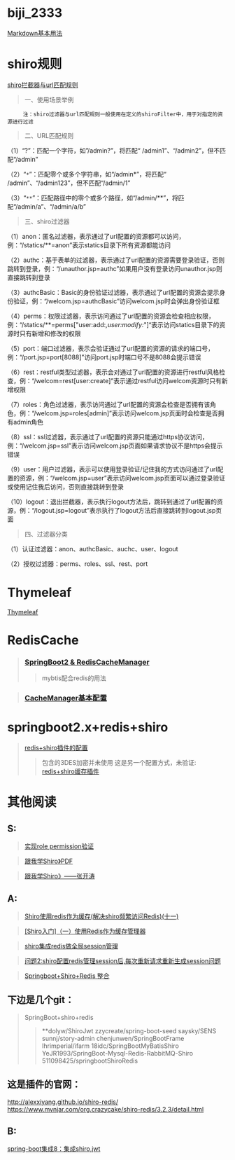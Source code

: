 # biji_2333
[Markdown基本用法](https://www.jianshu.com/p/191d1e21f7ed/)

# shiro规则
[shiro拦截器与url匹配规则](https://my.oschina.net/tij/blog/1929288)

>一、使用场景举例

         注：shiro过滤器与url匹配规则一般使用在定义的shiroFilter中，用于对指定的资源进行过滤

>二、URL匹配规则

（1）“?”：匹配一个字符，如”/admin?”，将匹配“ /admin1”、“/admin2”，但不匹配“/admin”

（2）“`*`”：匹配零个或多个字符串，如“/admin*”，将匹配“ /admin”、“/admin123”，但不匹配“/admin/1”

（3）“`**`”：匹配路径中的零个或多个路径，如“/admin/**”，将匹配“/admin/a”、“/admin/a/b”

>三、shiro过滤器

  （1）anon：匿名过滤器，表示通过了url配置的资源都可以访问，例：“/statics/**=anon”表示statics目录下所有资源都能访问

  （2）authc：基于表单的过滤器，表示通过了url配置的资源需要登录验证，否则跳转到登录，例：“/unauthor.jsp=authc”如果用户没有登录访问unauthor.jsp则直接跳转到登录

  （3）authcBasic：Basic的身份验证过滤器，表示通过了url配置的资源会提示身份验证，例：“/welcom.jsp=authcBasic”访问welcom.jsp时会弹出身份验证框

  （4）perms：权限过滤器，表示访问通过了url配置的资源会检查相应权限，例：“/statics/**=perms["user:add:*,user:modify:*"]“表示访问statics目录下的资源时只有新增和修改的权限

  （5）port：端口过滤器，表示会验证通过了url配置的资源的请求的端口号，例：“/port.jsp=port[8088]”访问port.jsp时端口号不是8088会提示错误

  （6）rest：restful类型过滤器，表示会对通过了url配置的资源进行restful风格检查，例：“/welcom=rest[user:create]”表示通过restful访问welcom资源时只有新增权限

  （7）roles：角色过滤器，表示访问通过了url配置的资源会检查是否拥有该角色，例：“/welcom.jsp=roles[admin]”表示访问welcom.jsp页面时会检查是否拥有admin角色

  （8）ssl：ssl过滤器，表示通过了url配置的资源只能通过https协议访问，例：“/welcom.jsp=ssl”表示访问welcom.jsp页面如果请求协议不是https会提示错误

  （9）user：用户过滤器，表示可以使用登录验证/记住我的方式访问通过了url配置的资源，例：“/welcom.jsp=user”表示访问welcom.jsp页面可以通过登录验证或使用记住我后访问，否则直接跳转到登录

  （10）logout：退出拦截器，表示执行logout方法后，跳转到通过了url配置的资源，例：“/logout.jsp=logout”表示执行了logout方法后直接跳转到logout.jsp页面

>四、过滤器分类

 （1）认证过滤器：anon、authcBasic、auchc、user、logout

 （2）授权过滤器：perms、roles、ssl、rest、port
 
# Thymeleaf

[Thymeleaf](https://www.cnblogs.com/msi-chen/p/10974009.html "从入门到吃灰" )


# RedisCache
>### [SpringBoot2 & RedisCacheManager](https://www.jianshu.com/p/ad168cc3603e)
>> mybtis配合redis的用法

>### [CacheManager基本配置](https://www.cnblogs.com/hujunzheng/p/10084452.html)

# springboot2.x+redis+shiro
> [redis+shiro插件的配置](https://blog.csdn.net/qq_38752386/article/details/100134270)
>> 包含的3DES加密并未使用
> 这是另一个配置方式，未验证: [redis+shiro缓存插件](https://blog.csdn.net/zzm3280/article/details/84881920)



# 其他阅读
## S:
>[实现role permission验证](https://blog.csdn.net/ruguxinyue/article/details/80587952)

>[跟我学Shiro》PDF](https://www.iteye.com/blog/jinnianshilongnian-2049092)

>[跟我学Shiro》——张开涛](http://jinnianshilongnian.iteye.com/blog/2049092)

## A:
>[Shiro使用redis作为缓存(解决shiro频繁访问Redis)(十一)
](https://blog.csdn.net/qq_34021712/article/details/80791219)
         
>[[Shiro入门]（一）使用Redis作为缓存管理器](https://blog.csdn.net/why15732625998/article/details/78729254)

>[shiro集成redis做全局session管理
](https://blog.csdn.net/kahhy/article/details/83652204)

>[问题2:shiro配置redis管理session后,每次重新请求重新生成session问题](https://blog.csdn.net/a151605/article/details/80062792)

>[Springboot+Shiro+Redis 整合](https://blog.csdn.net/qq_31897023/article/details/89082541)
## 下边是几个git：
>SpringBoot+shiro+redis
>>**dolyw/ShiroJwt 
>>zzycreate/spring-boot-seed 
>>saysky/SENS 
>>sunnj/story-admin 
>>chenjunwen/SpringBootFrame
>>lhrimperial/ifarm
>>18idc/SpringBootMyBatisShiro
>>YeJR1993/SpringBoot-Mysql-Redis-RabbitMQ-Shiro
>>511098425/springbootShiroRedis


## 这是插件的官网：
http://alexxiyang.github.io/shiro-redis/
https://www.mvnjar.com/org.crazycake/shiro-redis/3.2.3/detail.html

## B:
[spring-boot集成8：集成shiro,jwt](https://www.cnblogs.com/zhya/p/9989879.html)







